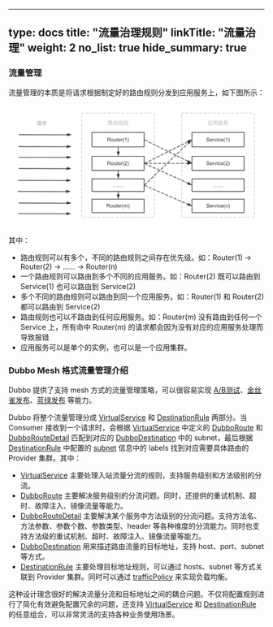 
---
type: docs
title: "流量治理规则"
linkTitle: "流量治理"
weight: 2
no_list: true
hide_summary: true
---



### 流量管理

流量管理的本质是将请求根据制定好的路由规则分发到应用服务上，如下图所示：

![What is traffic control](/imgs/v3/concepts/what-is-traffic-control.png)

其中：
+ 路由规则可以有多个，不同的路由规则之间存在优先级。如：Router(1) -> Router(2) -> …… -> Router(n)
+ 一个路由规则可以路由到多个不同的应用服务。如：Router(2) 既可以路由到 Service(1) 也可以路由到 Service(2)
+ 多个不同的路由规则可以路由到同一个应用服务。如：Router(1) 和 Router(2) 都可以路由到 Service(2)
+ 路由规则也可以不路由到任何应用服务。如：Router(m) 没有路由到任何一个 Service 上，所有命中 Router(m) 的请求都会因为没有对应的应用服务处理而导致报错
+ 应用服务可以是单个的实例，也可以是一个应用集群。

### Dubbo Mesh 格式流量管理介绍

Dubbo 提供了支持 mesh 方式的流量管理策略，可以很容易实现 [A/B测试](./mesh-style/ab-testing-deployment/)、[金丝雀发布](./mesh-style/canary-deployment/)、[蓝绿发布](./mesh-style/blue-green-deployment/) 等能力。

Dubbo 将整个流量管理分成 [VirtualService](./mesh-style/virtualservice/) 和 [DestinationRule](./mesh-style/destination-rule/) 两部分。当 Consumer 接收到一个请求时，会根据 [VirtualService](./mesh-style/virtualservice/) 中定义的 [DubboRoute](./mesh-style/virtualservice/#dubboroute) 和 [DubboRouteDetail](./mesh-style/virtualservice/#dubboroutedetail) 匹配到对应的 [DubboDestination](./mesh-style/virtualservice/#dubbodestination) 中的 subnet，最后根据 [DestinationRule](./mesh-style/destination-rule/) 中配置的 [subnet](./mesh-style/destination-rule/#subset) 信息中的 labels 找到对应需要具体路由的 Provider 集群。其中：

+ [VirtualService](./mesh-style/virtualservice/) 主要处理入站流量分流的规则，支持服务级别和方法级别的分流。
+ [DubboRoute](./mesh-style/virtualservice/#dubboroute) 主要解决服务级别的分流问题。同时，还提供的重试机制、超时、故障注入、镜像流量等能力。
+ [DubboRouteDetail](./mesh-style/virtualservice/#dubboroutedetail) 主要解决某个服务中方法级别的分流问题。支持方法名、方法参数、参数个数、参数类型、header 等各种维度的分流能力。同时也支持方法级的重试机制、超时、故障注入、镜像流量等能力。
+ [DubboDestination](./mesh-style/virtualservice/#dubbodestination) 用来描述路由流量的目标地址，支持 host、port、subnet 等方式。
+ [DestinationRule](./mesh-style/destination-rule/) 主要处理目标地址规则，可以通过 hosts、subnet 等方式关联到 Provider 集群。同时可以通过 [trafficPolicy](./mesh-style/destination-rule/#trafficpolicy) 来实现负载均衡。

这种设计理念很好的解决流量分流和目标地址之间的耦合问题。不仅将配置规则进行了简化有效避免配置冗余的问题，还支持 [VirtualService](./mesh-style/virtualservice/) 和 [DestinationRule](./mesh-style/destination-rule/) 的任意组合，可以非常灵活的支持各种业务使用场景。



